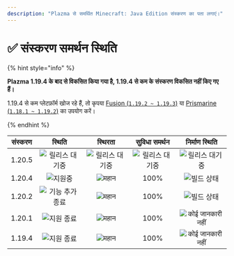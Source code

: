 ```yaml
---
description: "Plazma से समर्थित Minecraft: Java Edition संस्करण का पता लगाएं।"
---
```


# ✅ संस्करण समर्थन स्थिति

{% hint style="info" %}

**Plazma 1.19.4 के बाद से विकसित किया गया है, 1.19.4 से कम के संस्करण विकसित नहीं किए गए हैं।**

1.19.4 से कम प्लेटफ़ॉर्म खोज रहे हैं, तो कृपया [Fusion (`1.19.2 ~ 1.19.3`)](https://github.com/RuinedTechnologyUnify/Fusion) या [Prismarine (`1.18.1 ~ 1.19.2`)](https://github.com/PrismarineTeam/Prismarine) का उपयोग करें।

{% endhint %}

[wtr]: https://img.shields.io/badge/जारी%20होने%20की%20प्रतीक-gray?style=for-the-badge

[atv]: https://img.shields.io/badge/지원중-success?style=for-the-badge

[mtn]: https://img.shields.io/badge/기능%20추가%20종료-blue?style=for-the-badge

[eol]: https://img.shields.io/badge/지원%20종료-red?style=for-the-badge

[nul]: https://img.shields.io/badge/정보%20없음-gray?style=for-the-badge

[vgd]: https://img.shields.io/badge/매우%20좋음-blue?style=for-the-badge

[100]: https://img.shields.io/badge/100%25-blue?style=for-the-badge

| संस्करण |      स्थिति      |     स्थिरता     |  सुविधा समर्थन  |      निर्माण स्थिति      |
| :-----: | :--------------: | :-------------: | :-------------: | :----------------------: |
|  1.20.5 |  ![릴리스 대기중][wtr] | ![릴리스 대기중][wtr] | ![릴리스 대기중][wtr] |      ![릴리스 대기중][wtr]     |
|  1.20.4 |    ![지원중][atv]   |   ![महान][vgd]  |       100%      |       ![빌드 상태][204]      |
|  1.20.2 | ![기능 추가 종료][mtn] |   ![महान][vgd]  |       100%      |       ![빌드 상태][202]      |
|  1.20.1 |   ![지원 종료][eol]  |   ![महान][vgd]  |       100%      | ![कोई जानकारी नहीं][nul] |
|  1.19.4 |   ![지원 종료][eol]  |   ![महान][vgd]  |       100%      | ![कोई जानकारी नहीं][nul] |

[204]: https://img.shields.io/github/actions/workflow/status/PlazmaMC/Plazma/release.yml?style=for-the-badge&label=%20&branch=ver/1.20.4

[202]: https://img.shields.io/github/actions/workflow/status/PlazmaMC/Plazma/release.yml?style=for-the-badge&label=%20&branch=ver/1.20.2

<!--

https://api.plazmamc.org/v1/badge/<bit>/<str>
- bit: RGB (Boolean, ...)
    - EX) 110 -> Yellow / 001 -> Blue / 000 -> Grey
    000 001 010 011 100 101 110 111

[wtr]: https://api.plazmamc.org/v1/badge/0/릴리스%20대기중

[dev]: https://api.plazmamc.org/v1/badge/1/개발중
[atv]: https://api.plazmamc.org/v1/badge/2/지원중
[mtn]: https://api.plazmamc.org/v1/badge/6/기능%20추가%20종료
[eol]: https://api.plazmamc.org/v1/badge/4/지원%20종료

[ukn]: https://api.plazmamc.org/v1/badge/0/정보%20없음
[vgd]: https://api.plazmamc.org/v1/badge/1/매우%20좋음

|  버전  |          상태          |        안정성        |       기능 지원       |       빌드 상태       |
| :----: | :-------------------: | :------------------: | :------------------: | :------------------: |
| 1.20.5 | ![릴리스 대기중][wtr]  | ![릴리스 대기중][wtr] | ![릴리스 대기중][wtr] | ![릴리스 대기중][wtr] |
| 1.20.4 |    ![지원중][atv]     |   ![매우 좋음][vgd]   |         100%         | [![빌드 상태](https://build.plazmamc.org/1.20.4/sh)](https://build.plazmamc.org/1.20.4/) |
| 1.20.2 | ![기능 추가 종료][mtn] |   ![매우 좋음][vgd]   |         100%        | [![빌드 상태](https://build.plazmamc.org/1.20.2/sh)](https://build.plazmamc.org/1.20.2/) |
| 1.20.1 |   ![지원 종료][eol]    |   ![매우 좋음][vgd]  |         100%         |   ![빌드 상태][ukn]   |
| 1.19.4 |   ![지원 종료][eol]    |   ![매우 좋음][vgd]  |         100%         |   ![빌드 상태][ukn]   |
-->
